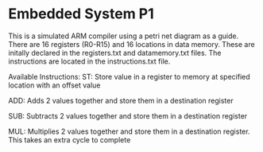# Embedded System P1
This is a simulated ARM compiler using a petri net diagram as a guide.
There are 16 registers (R0-R15) and 16 locations in data memory. These are initally declared in the registers.txt and datamemory.txt files. The instructions are located in the instructions.txt file. 

Available Instructions:
ST: Store value in a register to memory at specified location with an offset value

ADD: Adds 2 values together and store them in a destination register

SUB: Subtracts 2 values together and store them in a destination register

MUL: Multiplies 2 values together and store them in a destination register. This takes an extra cycle to complete
